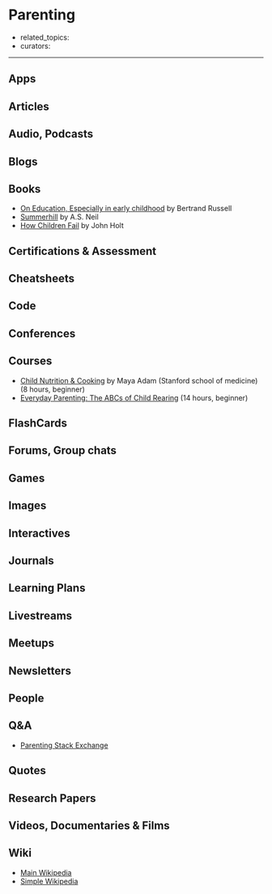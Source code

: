 # Parenting

- related_topics:
- curators:

------

## Apps

## Articles

## Audio, Podcasts

## Blogs

## Books

- [On Education, Especially in early childhood](https://www.goodreads.com/book/show/29782087-on-education-especially-in-early-childhood) by Bertrand Russell
- [Summerhill](https://www.amazon.in/Summerhill-English-S-Neil/dp/8189976028/) by A.S. Neil
- [How Children Fail](https://en.wikipedia.org/wiki/How_Children_Fail) by John Holt

## Certifications & Assessment

## Cheatsheets

## Code

## Conferences

## Courses

- [Child Nutrition & Cooking](https://www.coursera.org/learn/childnutrition?) by Maya Adam (Stanford school of medicine) (8 hours, beginner)
- [Everyday Parenting: The ABCs of Child Rearing](https://www.coursera.org/learn/everyday-parenting) (14 hours, beginner)

## FlashCards

## Forums, Group chats

## Games

## Images

## Interactives

## Journals

## Learning Plans

## Livestreams

## Meetups

## Newsletters

## People

## Q&A

- [Parenting Stack Exchange](https://parenting.stackexchange.com)

## Quotes

## Research Papers

## Videos, Documentaries & Films

## Wiki

- [Main Wikipedia](https://en.wikipedia.org/wiki/Parenting)
- [Simple Wikipedia](https://simple.wikipedia.org/wiki/Parenting)
